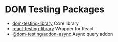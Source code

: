 # DOM Testing Packages

- [dom-testing-library](../packages/dom-testing-library) Core library
- [react-testing-library](../packages/react-testing-library) Wrapper for React
- [@dom-testing/addon-async](../packages/dom-testing-addon-async) Async query addon
